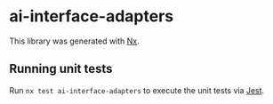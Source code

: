 # ai-interface-adapters

This library was generated with [Nx](https://nx.dev).

## Running unit tests

Run `nx test ai-interface-adapters` to execute the unit tests via [Jest](https://jestjs.io).
